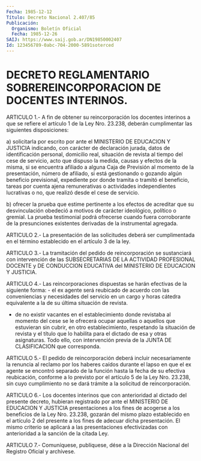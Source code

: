 ```yaml
---
Fecha: 1985-12-12
Título: Decreto Nacional 2.407/85
Publicación:
  Organismo: Boletín Oficial
  Fecha: 1985-12-26
SAIJ: https://www.saij.gob.ar/DN19850002407
Id: 123456789-0abc-704-2000-5891soterced
---
```

# DECRETO REGLAMENTARIO SOBREREINCORPORACION DE DOCENTES INTERINOS.

<a id="1"></a>
ARTICULO  1.-  A  fin  de  obtener  su reincorporación los docentes interinos a que se refiere el artículo  1  de  la  Ley Nro. 23.238, deberán cumplimentar las siguientes disposiciones:

a)  solicitarla por escrito por ante el MINISTERIO DE  EDUCACION  Y JUSTICIA  indicando,  con  carácter de declaración jurada, datos de identificación personal, domicilio  real,  situación  de revista al tiempo del cese de servicio, acto que dispuso la medida,  causas  y efectos  de  la  misma,  si  se encuentra afiliado a alguna Caja de Previsión al momento de la presentación,  número  de  afiliado,  si está  gestionando o gozando algún beneficio previsional, expediente por donde  tramita  o tramitó el beneficio, tareas por cuenta ajena remunerativas o actividades  independientes  lucrativas  o  no, que realizó desde el cese de servicio.

b)  ofrecer  la  prueba  que  estime  pertinente  a  los efectos de acreditar  que  su  desvinculación  obedeció a motivos de  carácter ideológico,  político  o  gremial.  La  prueba   testimonial  podrá ofrecerse  cuando fuera corroborante de la presunciones  existentes derivadas de la instrumental agregada.

<a id="2"></a>
ARTICULO   2.-  La  presentación  de  las  solicitudes  deberá  ser cumplimentada  en  el  término  establecido  en el artículo 3 de la ley.

<a id="3"></a>
ARTICULO  3.-  La  tramitación  del  pedido  de  reincorporación se sustanciará con intervención de las SUBSECRETARIAS  DE LA ACTIVIDAD PROFESIONAL  DOCENTE  y  DE CONDUCCION EDUCATIVA del MINISTERIO  DE EDUCACION Y JUSTICIA.

<a id="4"></a>
ARTICULO  4.-  Las  reincorporaciones dispuestas se harán efectivas de la siguiente forma:  -  el  ex  agente será reubicado de acuerdo con las conveniencias y necesidades  del  servicio  en  un  cargo y horas  cátedra  equivalente a la de su última situación de revista.

- de no existir vacantes  en  el establecimiento donde revistaba al momento del cese se le ofrecerá  ocupar  aquellas  o  aquellos  que estuvieran  sin  cubrir,  en  otro  establecimiento,  respetando la situación  de  revista y el título que lo habilita para el  dictado de esa y otras asignaturas.  Todo  ello, con intervención previa de la JUNTA DE CLASIFICACION que corresponda.

<a id="5"></a>
ARTICULO    5.-    El  pedido  de  reincorporación  deberá  incluir necesariamente  la renuncia  al  reclamo  por  los  haberes  caídos durante el lapso  en  que  el  ex agente se encontró separado de la función hasta la fecha de su efectiva  reubicación,  conforme  a lo previsto  por  el  artículo  5  de  la  Ley  Nro.  23.238, sin cuyo cumplimiento  no se dará trámite a la solicitud de reincorporación.

<a id="6"></a>
ARTICULO  6.-  Los  docentes  interinos  que  con  anterioridad  al dictado  del  presente  decreto,  hubieran  registrado  por ante el MINISTERIO  DE  EDUCACION Y JUSTICIA presentaciones a los fines  de acogerse a los beneficios  de la Ley Nro. 23.238, gozarán del mismo plazo establecido en el artículo  2  del  presente  a  los fines de adecuar  dicha  presentación. El mismo criterio se aplicará  a  las presentaciones efectivizadas  con  anterioridad  a la sanción de la citada Ley.

<a id="7"></a>
ARTICULO  7.- Comuníquese, publíquese, dése a la Dirección Nacional del Registro Oficial y archívese.